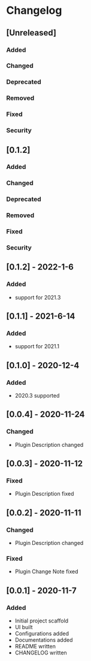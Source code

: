 # Changelog

## [Unreleased]
### Added

### Changed

### Deprecated

### Removed

### Fixed

### Security
## [0.1.2]

### Added

### Changed

### Deprecated

### Removed

### Fixed

### Security

## [0.1.2] - 2022-1-6

### Added

- support for 2021.3

## [0.1.1] - 2021-6-14

### Added

- support for 2021.1

## [0.1.0] - 2020-12-4

### Added

- 2020.3 supported

## [0.0.4] - 2020-11-24

### Changed

- Plugin Description changed

## [0.0.3] - 2020-11-12

### Fixed

- Plugin Description fixed

## [0.0.2] - 2020-11-11

### Changed

- Plugin Description changed

### Fixed

- Plugin Change Note fixed

## [0.0.1] - 2020-11-7

### Added

- Initial project scaffold
- UI built
- Configurations added
- Documentations added
- README written
- CHANGELOG written
